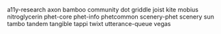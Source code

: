 a11y-research
axon
bamboo
community
dot
griddle
joist
kite
mobius
nitroglycerin
phet-core
phet-info
phetcommon
scenery-phet
scenery
sun
tambo
tandem
tangible
tappi
twixt
utterance-queue
vegas